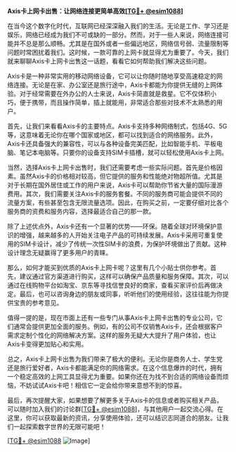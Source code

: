 **Axis卡上网卡出售：让网络连接更简单高效[[TG💪+ @esim1088](https://t.me/s/esim1088)]**

在当今这个数字化时代，互联网已经深深融入我们的生活。无论是工作、学习还是娱乐，网络已经成为我们不可或缺的一部分。然而，对于一些人来说，网络连接可能并不总是那么顺畅。尤其是在国外或者一些偏远地区，网络信号弱、流量限制等问题时常困扰着我们。这时候，一款可靠的上网卡就显得尤为重要了。今天，我们就来聊聊Axis卡上网卡出售这一话题，看看它如何帮助我们解决这些问题。

Axis卡是一种非常实用的移动网络设备，它可以让你随时随地享受高速稳定的网络连接。无论是在家、办公室还是旅行途中，Axis卡都能为你提供无缝的上网体验。对于经常需要在外办公的人士来说，Axis卡简直就是救星。它不仅体积小巧，便于携带，而且操作简单，插上就能用，非常适合那些对技术不太熟悉的用户。

首先，让我们来看看Axis卡的主要特点。Axis卡支持多种网络制式，包括4G、5G等，这意味着无论你在哪个国家或地区，都可以找到适合的网络服务。此外，Axis卡还具备强大的兼容性，可以与各种设备完美匹配，比如智能手机、平板电脑、笔记本电脑等。只要你的设备支持SIM卡插槽，就可以轻松使用Axis卡上网。

当然，选择Axis卡上网卡出售时，我们还需要考虑一些实际问题。首先是价格因素。虽然Axis卡的价格相对较高，但它提供的服务和性能绝对物超所值。尤其是对于长期在国外居住或工作的用户来说，Axis卡可以帮助你节省大量的国际漫游费用。其次，我们需要关注Axis卡的服务套餐。不同的服务商可能会提供不同的流量方案，有些甚至包含无限流量选项。因此，在购买之前，一定要仔细对比各个服务商的资费和服务内容，选择最适合自己的那一款。

除了上述优点外，Axis卡还有一个显著的优势——环保。随着全球对环境保护意识的增强，越来越多的人开始关注电子产品的可持续发展。Axis卡采用可重复使用的SIM卡设计，减少了传统一次性SIM卡的浪费，为保护环境做出了贡献。这种设计理念无疑赢得了更多用户的青睐。

那么，如何才能买到优质的Axis卡上网卡呢？这里有几个小贴士供你参考。首先，建议通过官方渠道进行购买，这样可以确保产品质量和服务保障。其次，可以通过在线购物平台如淘宝、京东等寻找信誉良好的商家，查看买家评价后再做决定。最后，也可以咨询身边的朋友或同事，听听他们的使用经验，这往往能为你提供宝贵的参考意见。

值得一提的是，现在市面上还有一些专门从事Axis卡上网卡出售的专业公司，它们通常会提供更加全面的服务。例如，有的公司不仅销售Axis卡，还会根据客户需求定制个性化的网络解决方案。这样的服务无疑大大提升了用户体验，也让Axis卡变得更加贴心和实用。

总之，Axis卡上网卡出售为我们带来了极大的便利。无论你是商务人士、学生党还是旅行爱好者，Axis卡都能满足你的网络需求。在这个信息爆炸的时代，拥有一个稳定高效的上网工具显得尤为重要。如果你还在为找不到合适的网络设备而烦恼，不妨试试Axis卡吧！相信它一定会给你带来意想不到的惊喜。

最后，再次提醒大家，如果想要了解更多关于Axis卡的信息或者购买相关产品，可以随时加入我们的讨论群[[TG💪+ @esim1088](https://t.me/s/esim1088)]，与其他用户一起交流心得。在这里，你可以获取最新的资讯，分享使用体验，还可以结识志同道合的朋友。让我们一起探索数字世界的无限可能吧！

[[TG💪+ @esim1088](https://t.me/s/esim1088) ![Image](https://i.postimg.cc/4NQfJmqS/Snipaste-2025-05-13-00-14-12.png)]
